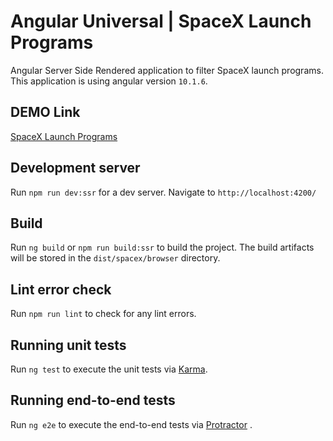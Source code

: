 # Angular Universal | SpaceX Launch Programs

Angular Server Side Rendered application to filter SpaceX launch programs. This application is using angular version `10.1.6`.

## DEMO Link

[SpaceX Launch Programs](https://jovial-kalam-04e79e.netlify.app/#/programs)

## Development server

Run `npm run dev:ssr` for a dev server. Navigate to `http://localhost:4200/`

## Build

Run `ng build` or `npm run build:ssr` to build the project. The build artifacts will be stored in the `dist/spacex/browser` directory.

## Lint error check

Run `npm run lint` to check for any lint errors.

## Running unit tests

Run `ng test` to execute the unit tests via [Karma](https://karma-runner.github.io).

## Running end-to-end tests

Run `ng e2e` to execute the end-to-end tests via [Protractor](http://www.protractortest.org/) .
